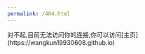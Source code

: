 ```yaml
---
permalink: /404.html
---
```


<html>
  <head></head>
  <body>
对不起,目前无法访问你的连接,你可以访问[主页](https://wangkun19930608.github.io)
    </body>
</html>
